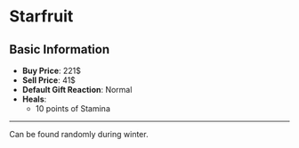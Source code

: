 # Starfruit

## Basic Information

- **Buy Price**: 221$
- **Sell Price**: 41$
- **Default Gift Reaction**: Normal
- **Heals**:
  - 10 points of Stamina

---
Can be found randomly during winter.
